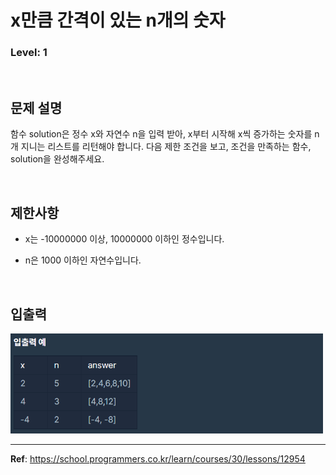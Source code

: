 # x만큼 간격이 있는 n개의 숫자

### Level: 1

<br>

## 문제 설명

함수 solution은 정수 x와 자연수 n을 입력 받아, x부터 시작해 x씩 증가하는 숫자를 n개 지니는 리스트를 리턴해야 합니다. 다음 제한 조건을 보고, 조건을 만족하는 함수, solution을 완성해주세요.

<br>

## 제한사항

- x는 -10000000 이상, 10000000 이하인 정수입니다.

- n은 1000 이하인 자연수입니다.

<br>

## 입출력

<img src="./exam_1.png" style="width: 500px" alt="exam_1">

---

**Ref**: https://school.programmers.co.kr/learn/courses/30/lessons/12954